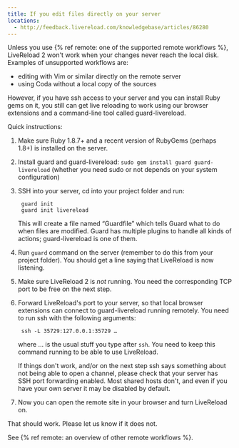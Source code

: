 ```yaml
---
title: If you edit files directly on your server
locations:
  - http://feedback.livereload.com/knowledgebase/articles/86280
---
```


Unless you use {% ref remote: one of the supported remote workflows %}, LiveReload 2 won't work when your changes never reach the local disk. Examples of unsupported workflows are:

* editing with Vim or similar directly on the remote server
* using Coda without a local copy of the sources

However, if you have ssh access to your server and you can install Ruby gems on it, you still can get live reloading to work using our browser extensions and a command-line tool called guard-livereload.

Quick instructions:

1. Make sure Ruby 1.8.7+ and a recent version of RubyGems (perhaps 1.8+) is installed on the server.

2. Install guard and guard-livereload: `sudo gem install guard guard-livereload` (whether you need sudo or not depends on your system configuration)

3. SSH into your server, cd into your project folder and run:

        guard init
        guard init livereload

    This will create a file named “Guardfile” which tells Guard what to do when files are modified. Guard has multiple plugins to handle all kinds of actions; guard-livereload is one of them.

4. Run `guard` command on the server (remember to do this from your project folder). You should get a line saying that LiveReload is now listening.

5. Make sure LiveReload 2 is _not_ running. You need the corresponding TCP port to be free on the next step.

6. Forward LiveReload's port to your server, so that local browser extensions can connect to guard-livereload running remotely. You need to run ssh with the following arguments:
    
        ssh -L 35729:127.0.0.1:35729 …

    where … is the usual stuff you type after `ssh`. You need to keep this command running to be able to use LiveReload.

    If things don't work, and/or on the next step ssh says something about not being able to open a channel, please check that your server has SSH port forwarding enabled. Most shared hosts don't, and even if you have your own server it may be disabled by default.

7. Now you can open the remote site in your browser and turn LiveReload on.

That should work. Please let us know if it does not.

See {% ref remote: an overview of other remote workflows %}.

